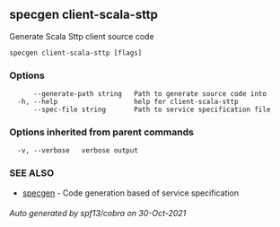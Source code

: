 ## specgen client-scala-sttp

Generate Scala Sttp client source code

```
specgen client-scala-sttp [flags]
```

### Options

```
      --generate-path string   Path to generate source code into
  -h, --help                   help for client-scala-sttp
      --spec-file string       Path to service specification file
```

### Options inherited from parent commands

```
  -v, --verbose   verbose output
```

### SEE ALSO

* [specgen](specgen.md)	 - Code generation based of service specification

###### Auto generated by spf13/cobra on 30-Oct-2021

